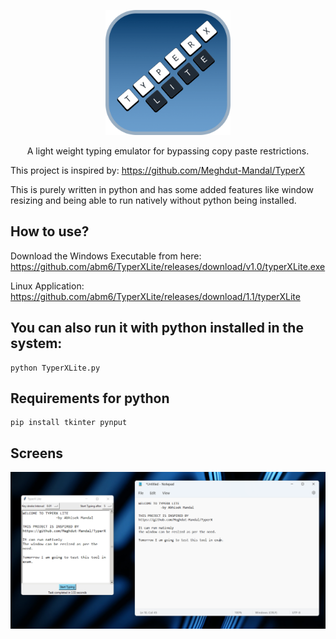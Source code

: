 <p align="center">
    <img src="https://github.com/abm6/TyperXLite/blob/main/build/TyperXLogo.png" alt="logo" style="width:200px;"/>
</p>

<p align="center">A light weight typing emulator for bypassing copy paste restrictions.</p>


This project is inspired by: https://github.com/Meghdut-Mandal/TyperX

This is purely written in python and has some added features like window resizing and being able to run natively without python being installed.

## How to use?

Download the Windows Executable from here: https://github.com/abm6/TyperXLite/releases/download/v1.0/typerXLite.exe

Linux Application: https://github.com/abm6/TyperXLite/releases/download/1.1/typerXLite

## You can also run it with python installed in the system:

```
python TyperXLite.py
```

## Requirements for python
```
pip install tkinter pynput
```

## Screens

![image](https://github.com/abm6/TyperXLite/blob/main/screens/screen1.png)